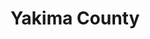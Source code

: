 ---
title: "Yakima County"
hashtag: yakima-county
subdivision-of:
  - Washington
tags:
  - county
  - Washington
---